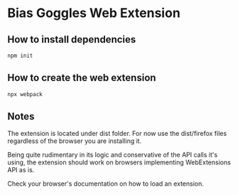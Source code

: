 # Bias Goggles Web Extension

## How to install dependencies
```bash
npm init
```

## How to create the web extension
```bash
npx webpack
```

## Notes
The extension is located under dist folder. For now use the dist/firefox files regardless
of the browser you are installing it.

Being quite rudimentary in its logic and conservative of the API calls it's using,
the extension should work on browsers implementing WebExtensions API as is.

Check your browser's documentation on how to load an extension.
